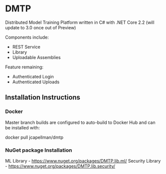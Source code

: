 # DMTP
Distributed Model Training Platform written in C# with .NET Core 2.2 (will update to 3.0 once out of Preview)

Components include:
* REST Service
* Library
* Uploadable Assemblies

Feature remaining:
* Authenticated Login
* Authenticated Uploads

## Installation Instructions

### Docker
Master branch builds are configured to auto-build to Docker Hub and can be installed with:

docker pull jcapellman/dmtp

### NuGet package Installation
ML Library - https://www.nuget.org/packages/DMTP.lib.ml/
Security Library - https://www.nuget.org/packages/DMTP.lib.security/

